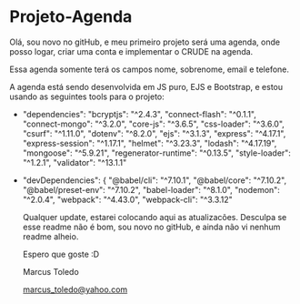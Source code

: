 # Projeto-Agenda

Olá, sou novo no gitHub, e meu primeiro projeto será uma agenda, onde posso logar, criar uma conta e implementar o CRUDE na agenda.

Essa agenda somente terá os campos nome, sobrenome, email e telefone.

A agenda está sendo desenvolvida em JS puro, EJS e Bootstrap, e estou usando as seguintes tools para o projeto:

- "dependencies": 
    "bcryptjs": "^2.4.3",
    "connect-flash": "^0.1.1",
    "connect-mongo": "^3.2.0",
    "core-js": "^3.6.5",
    "css-loader": "^3.6.0",
    "csurf": "^1.11.0",
    "dotenv": "^8.2.0",
    "ejs": "^3.1.3",
    "express": "^4.17.1",
    "express-session": "^1.17.1",
    "helmet": "^3.23.3",
    "lodash": "^4.17.19",
    "mongoose": "^5.9.21",
    "regenerator-runtime": "^0.13.5",
    "style-loader": "^1.2.1",
    "validator": "^13.1.1"
    
    
- "devDependencies": {
    "@babel/cli": "^7.10.1",
    "@babel/core": "^7.10.2",
    "@babel/preset-env": "^7.10.2",
    "babel-loader": "^8.1.0",
    "nodemon": "^2.0.4",
    "webpack": "^4.43.0",
    "webpack-cli": "^3.3.12"
    
    Qualquer update, estarei colocando aqui as atualizacões. Desculpa se esse readme não é bom, sou novo no gitHub, e ainda não vi nenhum readme alheio.
    
    Espero que goste :D
    
    Marcus Toledo
    
    marcus_toledo@yahoo.com
